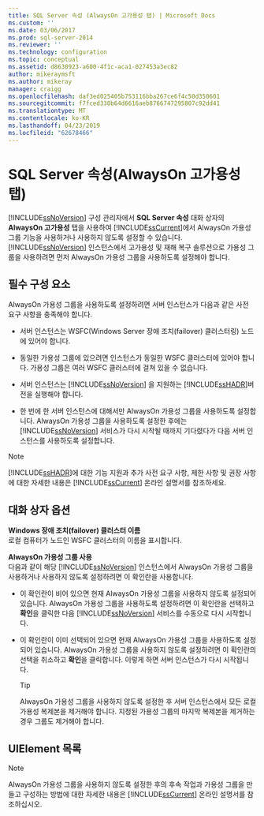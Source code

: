```yaml
---
title: SQL Server 속성 (AlwaysOn 고가용성 탭) | Microsoft Docs
ms.custom: ''
ms.date: 03/06/2017
ms.prod: sql-server-2014
ms.reviewer: ''
ms.technology: configuration
ms.topic: conceptual
ms.assetid: d8630923-a600-4f1c-aca1-027453a3ec82
author: mikeraymsft
ms.author: mikeray
manager: craigg
ms.openlocfilehash: daf3ed025405b753116bba267ce6f4c50d350601
ms.sourcegitcommit: f7fced330b64d6616aeb8766747295807c92dd41
ms.translationtype: MT
ms.contentlocale: ko-KR
ms.lasthandoff: 04/23/2019
ms.locfileid: "62678466"
---
```

# <a name="sql-server-properties-alwayson-high-availability-tab"></a>SQL Server 속성(AlwaysOn 고가용성 탭)
  [!INCLUDE[ssNoVersion](../../includes/ssnoversion-md.md)] 구성 관리자에서 **SQL Server 속성** 대화 상자의 **AlwaysOn 고가용성** 탭을 사용하여 [!INCLUDE[ssCurrent](../../includes/sscurrent-md.md)]에서 AlwaysOn 가용성 그룹 기능을 사용하거나 사용하지 않도록 설정할 수 있습니다. [!INCLUDE[ssNoVersion](../../includes/ssnoversion-md.md)] 인스턴스에서 고가용성 및 재해 복구 솔루션으로 가용성 그룹을 사용하려면 먼저 AlwaysOn 가용성 그룹을 사용하도록 설정해야 합니다.  
  
##  <a name="Prerequisites"></a> 필수 구성 요소  
 AlwaysOn 가용성 그룹을 사용하도록 설정하려면 서버 인스턴스가 다음과 같은 사전 요구 사항을 충족해야 합니다.  
  
-   서버 인스턴스는 WSFC(Windows Server 장애 조치(failover) 클러스터링) 노드에 있어야 합니다.  
  
-   동일한 가용성 그룹에 있으려면 인스턴스가 동일한 WSFC 클러스터에 있어야 합니다. 가용성 그룹은 여러 WSFC 클러스터에 걸쳐 있을 수 없습니다.  
  
-   서버 인스턴스는 [!INCLUDE[ssNoVersion](../../includes/ssnoversion-md.md)] 을 지원하는 [!INCLUDE[ssHADR](../../includes/sshadr-md.md)]버전을 실행해야 합니다.  
  
-   한 번에 한 서버 인스턴스에 대해서만 AlwaysOn 가용성 그룹을 사용하도록 설정합니다. AlwaysOn 가용성 그룹을 사용하도록 설정한 후에는 [!INCLUDE[ssNoVersion](../../includes/ssnoversion-md.md)] 서비스가 다시 시작될 때까지 기다렸다가 다음 서버 인스턴스를 사용하도록 설정합니다.  
  
> [!NOTE]  
>  [!INCLUDE[ssHADR](../../includes/sshadr-md.md)]에 대한 기능 지원과 추가 사전 요구 사항, 제한 사항 및 권장 사항에 대한 자세한 내용은 [!INCLUDE[ssCurrent](../../includes/sscurrent-md.md)] 온라인 설명서를 참조하세요.  
  
## <a name="dialog-options"></a>대화 상자 옵션  
 **Windows 장애 조치(failover) 클러스터 이름**  
 로컬 컴퓨터가 노드인 WSFC 클러스터의 이름을 표시합니다.  
  
 **AlwaysOn 가용성 그룹 사용**  
 다음과 같이 해당 [!INCLUDE[ssNoVersion](../../includes/ssnoversion-md.md)] 인스턴스에서 AlwaysOn 가용성 그룹을 사용하거나 사용하지 않도록 설정하려면 이 확인란을 사용합니다.  
  
-   이 확인란이 비어 있으면 현재 AlwaysOn 가용성 그룹을 사용하지 않도록 설정되어 있습니다. AlwaysOn 가용성 그룹을 사용하도록 설정하려면 이 확인란을 선택하고 **확인**을 클릭한 다음 [!INCLUDE[ssNoVersion](../../includes/ssnoversion-md.md)] 서비스를 수동으로 다시 시작합니다.  
  
-   이 확인란이 이미 선택되어 있으면 현재 AlwaysOn 가용성 그룹을 사용하도록 설정되어 있습니다. AlwaysOn 가용성 그룹을 사용하지 않도록 설정하려면 이 확인란의 선택을 취소하고 **확인**을 클릭합니다. 이렇게 하면 서버 인스턴스가 다시 시작됩니다.  
  
    > [!TIP]  
    >  AlwaysOn 가용성 그룹을 사용하지 않도록 설정한 후 서버 인스턴스에서 모든 로컬 가용성 복제본을 제거해야 합니다. 지정된 가용성 그룹의 마지막 복제본을 제거하는 경우 그룹도 제거해야 합니다.  
  
## <a name="uielement-list"></a>UIElement 목록  
  
> [!NOTE]  
>  AlwaysOn 가용성 그룹을 사용하지 않도록 설정한 후의 후속 작업과 가용성 그룹을 만들고 구성하는 방법에 대한 자세한 내용은 [!INCLUDE[ssCurrent](../../includes/sscurrent-md.md)] 온라인 설명서를 참조하십시오.  
  
  
